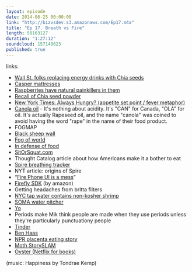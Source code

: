 ```yaml
---
layout: episode
date: 2014-06-25 00:00:00
link: "http://bizvsdev.s3.amazonaws.com/Ep17.m4a"
title: "Ep 17. Breath vs Fire"
length: 58163127
duration: "1:27:12"
soundcloud: 157140623
published: true
---
```


links:

- [Wall St. folks replacing energy drinks with Chia seeds](http://www.businessweek.com/articles/2012-05-24/chia-seeds-wall-streets-stimulant-of-choice)
- [Casper mattresses](https://caspersleep.com)
- [Raspberries have natural painkillers in them](http://docakilah.wordpress.com/2011/12/08/13-foods-that-fight-pain/)
- [Recall of Chia seed powder](http://www.foodsafetynews.com/2014/07/chia-powder-recalls/#.U7qiihaWvCw)
- [New York Times: Always Hungry? (appetite set point / fever metaphor)](http://www.nytimes.com/2014/05/18/opinion/sunday/always-hungry-heres-why.html?_r=0)
- [Canola oil](http://en.wikipedia.org/wiki/Canola) - It's nothing about acidity. It's "CAN" for Canada, "OLA" for oil. It's actually Rapeseed oil, and the name "canola" was coined to avoid having the word "rape" in the name of their food product.
- FOGMAP
- [Black sheep wall](http://starcraft.wikia.com/wiki/List_of_single_player_cheats)
- [Fog of world](http://en.fogofworld.com)
- [In defense of food](http://michaelpollan.com/books/in-defense-of-food/)
- [SitOrSquat.com](https://www.sitorsquat.com)
- Thought Catalog article about how Americans make it a bother to eat
- [Spire breathing tracker](https://spire.io)
- NYT article: origins of Spire
- “[Fire Phone UI is a mess](https://twitter.com/joshuatopolsky/status/479330755987124224)”
- [Firefly SDK](https://developer.amazon.com/public/solutions/devices/fire-phone/docs/understanding-firefly) (by amazon)
- Getting headaches from britta filters
- [NYC tap water contains non-kosher shrimp](http://newsfeed.time.com/2010/08/31/drink-up-nyc-meet-the-tiny-crustaceans-not-kosher-in-your-tap-water/)
- [SOMA water pitcher](https://www.drinksoma.com/product-promotions)
- [Yo](http://www.justyo.co)
- Periods make Mik think people are made when they use periods unless they're particularly punctuationy people
- [Tinder](http://www.gotinder.com)
- [Ben Haas](https://twitter.com/delohaas)
- [NPR placenta eating story](http://themoth.org/posts/stories/the-placenta-monologue)
- [Moth StorySLAM](http://themoth.org/about/programs/the-moth-storyslam)
- [Oyster (Netflix for books)](https://www.oysterbooks.com)


(music: Happiness by Tondrae Kemp)
